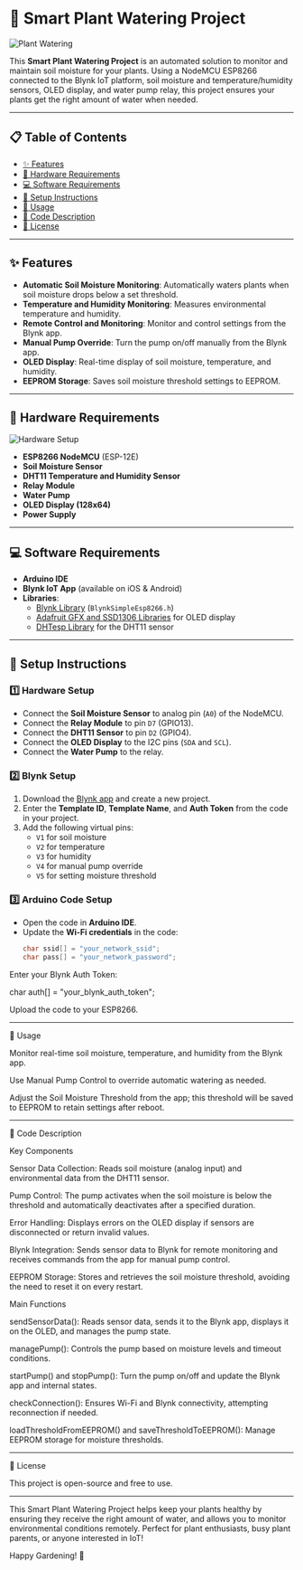 # 🌱 Smart Plant Watering Project

![Plant Watering](images/plant_watering_banner.jpg)

This **Smart Plant Watering Project** is an automated solution to monitor and maintain soil moisture for your plants. Using a NodeMCU ESP8266 connected to the Blynk IoT platform, soil moisture and temperature/humidity sensors, OLED display, and water pump relay, this project ensures your plants get the right amount of water when needed.

---

## 📋 Table of Contents

- [✨ Features](#features)
- [🔧 Hardware Requirements](#hardware-requirements)
- [💻 Software Requirements](#software-requirements)
- [📑 Setup Instructions](#setup-instructions)
- [🚀 Usage](#usage)
- [📜 Code Description](#code-description)
- [📄 License](#license)

---

## ✨ Features

- **Automatic Soil Moisture Monitoring**: Automatically waters plants when soil moisture drops below a set threshold.
- **Temperature and Humidity Monitoring**: Measures environmental temperature and humidity.
- **Remote Control and Monitoring**: Monitor and control settings from the Blynk app.
- **Manual Pump Override**: Turn the pump on/off manually from the Blynk app.
- **OLED Display**: Real-time display of soil moisture, temperature, and humidity.
- **EEPROM Storage**: Saves soil moisture threshold settings to EEPROM.

---

## 🔧 Hardware Requirements

![Hardware Setup](images/hardware_setup.png)

- **ESP8266 NodeMCU** (ESP-12E)
- **Soil Moisture Sensor**
- **DHT11 Temperature and Humidity Sensor**
- **Relay Module**
- **Water Pump**
- **OLED Display (128x64)**
- **Power Supply**

---

## 💻 Software Requirements

- **Arduino IDE**
- **Blynk IoT App** (available on iOS & Android)
- **Libraries**:
  - [Blynk Library](https://github.com/blynkkk/blynk-library) (`BlynkSimpleEsp8266.h`)
  - [Adafruit GFX and SSD1306 Libraries](https://github.com/adafruit/Adafruit-GFX-Library) for OLED display
  - [DHTesp Library](https://github.com/beegee-tokyo/DHTesp) for the DHT11 sensor

---

## 📑 Setup Instructions

### 1️⃣ Hardware Setup

- Connect the **Soil Moisture Sensor** to analog pin (`A0`) of the NodeMCU.
- Connect the **Relay Module** to pin `D7` (GPIO13).
- Connect the **DHT11 Sensor** to pin `D2` (GPIO4).
- Connect the **OLED Display** to the I2C pins (`SDA` and `SCL`).
- Connect the **Water Pump** to the relay.

### 2️⃣ Blynk Setup

1. Download the [Blynk app](https://blynk.io) and create a new project.
2. Enter the **Template ID**, **Template Name**, and **Auth Token** from the code in your project.
3. Add the following virtual pins:
   - `V1` for soil moisture
   - `V2` for temperature
   - `V3` for humidity
   - `V4` for manual pump override
   - `V5` for setting moisture threshold

### 3️⃣ Arduino Code Setup

- Open the code in **Arduino IDE**.
- Update the **Wi-Fi credentials** in the code:
  ```cpp
  char ssid[] = "your_network_ssid";
  char pass[] = "your_network_password";

Enter your Blynk Auth Token:

char auth[] = "your_blynk_auth_token";

Upload the code to your ESP8266.



---

🚀 Usage

Monitor real-time soil moisture, temperature, and humidity from the Blynk app.

Use Manual Pump Control to override automatic watering as needed.

Adjust the Soil Moisture Threshold from the app; this threshold will be saved to EEPROM to retain settings after reboot.



---

📜 Code Description

Key Components

Sensor Data Collection: Reads soil moisture (analog input) and environmental data from the DHT11 sensor.

Pump Control: The pump activates when the soil moisture is below the threshold and automatically deactivates after a specified duration.

Error Handling: Displays errors on the OLED display if sensors are disconnected or return invalid values.

Blynk Integration: Sends sensor data to Blynk for remote monitoring and receives commands from the app for manual pump control.

EEPROM Storage: Stores and retrieves the soil moisture threshold, avoiding the need to reset it on every restart.


Main Functions

sendSensorData(): Reads sensor data, sends it to the Blynk app, displays it on the OLED, and manages the pump state.

managePump(): Controls the pump based on moisture levels and timeout conditions.

startPump() and stopPump(): Turn the pump on/off and update the Blynk app and internal states.

checkConnection(): Ensures Wi-Fi and Blynk connectivity, attempting reconnection if needed.

loadThresholdFromEEPROM() and saveThresholdToEEPROM(): Manage EEPROM storage for moisture thresholds.



---

📄 License

This project is open-source and free to use.


---

This Smart Plant Watering Project helps keep your plants healthy by ensuring they receive the right amount of water, and allows you to monitor environmental conditions remotely. Perfect for plant enthusiasts, busy plant parents, or anyone interested in IoT!

Happy Gardening! 🌿
